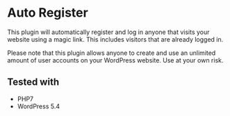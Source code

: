 # Auto Register

This plugin will automatically register and log in anyone that visits your website using a magic link. This includes visitors that are already logged in.

Please note that this plugin allows anyone to create and use an unlimited amount of user accounts on your WordPress website. Use at your own risk.

## Tested with

- PHP7
- WordPress 5.4

